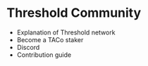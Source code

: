# Threshold Community



* Explanation of Threshold network
* Become a TACo staker
* Discord
* Contribution guide

